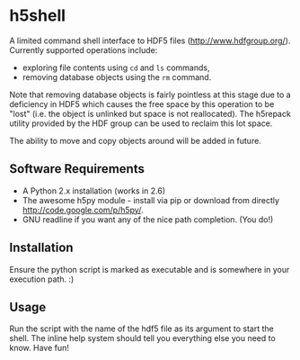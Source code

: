 h5shell
=======

A limited command shell interface to HDF5 files (http://www.hdfgroup.org/).
Currently supported operations include:
* exploring file contents using `cd` and `ls` commands,
* removing database objects using the `rm` command.

Note that removing database objects is fairly pointless at this stage due to a
deficiency in HDF5 which causes the free space by this operation to be "lost"
(i.e. the object is unlinked but space is not reallocated).  The h5repack
utility provided by the HDF group can be used to reclaim this lot space.

The ability to move and copy objects around will be added in future.

Software Requirements
---------------------

* A Python 2.x installation (works in 2.6)
* The awesome h5py module - install via pip or download from
  directly http://code.google.com/p/h5py/.
* GNU readline if you want any of the nice path completion. (You do!)

Installation
-----

Ensure the python script is marked as executable and is somewhere in your
execution path. :)

Usage
-----

Run the script with the name of the hdf5 file as its argument to start the
shell.  The inline help system should tell you everything else you need to
know.  Have fun!
